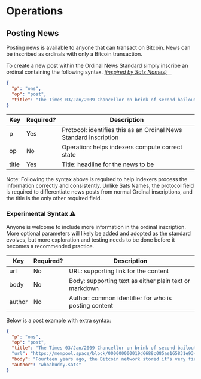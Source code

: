 # Operations

## Posting News

Posting news is available to anyone that can transact on Bitcoin. News can be inscribed as ordinals with only a Bitcoin transaction.

To create a new post within the Ordinal News Standard simply inscribe an ordinal containing the following syntax. [_(inspired by Sats Names)_](https://docs.sats.id/sats-names/operations)__

```json
{
  "p": "ons",
  "op": "post",
  "title": "The Times 03/Jan/2009 Chancellor on brink of second bailout for banks."
}
```

| Key   | Required? | Description                                                       |
| ----- | --------- | ----------------------------------------------------------------- |
| p     | Yes       | Protocol: identifies this as an Ordinal News Standard inscription |
| op    | No        | Operation: helps indexers compute correct state                   |
| title | Yes       | Title: headline for the news to be                                |

Note: Following the syntax above is required to help indexers process the information correctly and consistently. Unlike Sats Names, the protocol field is required to differentiate news posts from normal Ordinal inscriptions, and the title is the only other required field.

### Experimental Syntax ⚠️

Anyone is welcome to include more information in the ordinal inscription. More optional parameters will likely be added and adopted as the standard evolves, but more exploration and testing needs to be done before it becomes a recommended practice.

| Key    | Required? | Description                                            |
| ------ | --------- | ------------------------------------------------------ |
| url    | No        | URL: supporting link for the content                   |
| body   | No        | Body: supporting text as either plain text or markdown |
| author | No        | Author: common identifier for who is posting content   |

Below is a post example with extra syntax:

```json
{
  "p": "ons",
  "op": "post",
  "title": "The Times 03/Jan/2009 Chancellor on brink of second bailout for banks."
  "url": "https://mempool.space/block/000000000019d6689c085ae165831e934ff763ae46a2a6c172b3f1b60a8ce26f",
  "body": "Fourteen years ago, the Bitcoin network stored it's very first block, inscribed with the insightful text that the current financial systems were unsustainable. The answer lies in a peer to peer digital currency and payment network created, maintained, and used by a sovereign collective. Now is the time to get involved!",
  "author": "whoabuddy.sats"
}
```
